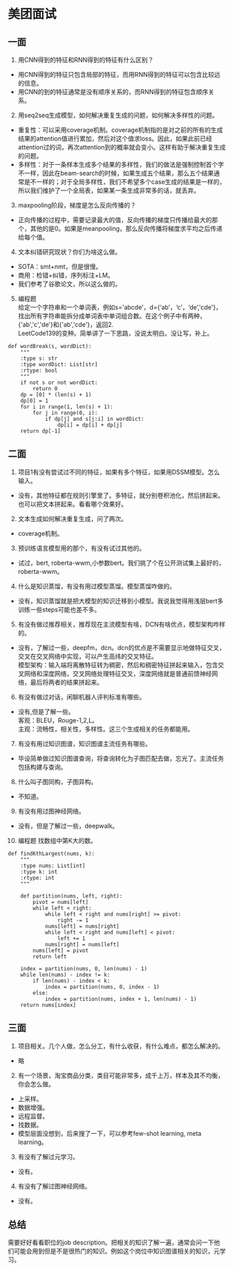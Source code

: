 # 美团面试

## 一面
1. 用CNN得到的特征和RNN得到的特征有什么区别？   
- 用CNN得到的特征只包含局部的特征，而用RNN得到的特征可以包含比较远的信息。
- 用CNN的到的特征通常是没有顺序关系的，而RNN得到的特征包含顺序关系。
2. 用seq2seq生成模型，如何解决重复生成的问题，如何解决多样性的问题。
- 重复性：可以采用coverage机制。coverage机制指的是对之前的所有的生成结果的attention值进行累加，然后对这个值求loss。因此，如果此前已经attention过的词，再次attention到的概率就会变小。这样有助于解决重复生成的问题。
- 多样性：对于一条样本生成多个结果的多样性，我们的做法是强制控制首个字不一样，因此在beam-search的时候，如果生成五个结果，那么五个结果通常是不一样的；对于全局多样性，我们不希望多个case生成的结果是一样的，所以我们维护了一个全局表，如果某一条生成非常多的话，就丢弃。
3. maxpooling阶段，梯度是怎么反向传播的？
- 正向传播的过程中，需要记录最大的值，反向传播的梯度只传播给最大的那个，其他的是0。如果是meanpooling，那么反向传播将梯度求平均之后传递给每个值。
4. 文本纠错研究现状？你们为啥这么做。
- SOTA：smt+nmt，但是很慢。
- 商用：检错+纠错，序列标注+LM。
- 我们参考了谷歌论文，所以这么做的。
5. 编程题  
给定一个字符串和一个单词表，例如s='abcde'，d={‘ab’，‘c’，‘de’,'cde'}，找出所有字符串能拆分成单词表中单词组合数。在这个例子中有两种，{'ab','c','de'}和{'ab','cde'}，返回2.   
LeetCode139的变种。简单讲了一下思路，没说太明白。没让写，补上。

```
def wordBreak(s, wordDict):
    """
    :type s: str
    :type wordDict: List[str]
    :rtype: bool
    """
    if not s or not wordDict:
        return 0
    dp = [0] * (len(s) + 1)
    dp[0] = 1
    for i in range(1, len(s) + 1):
        for j in range(0, i):
            if dp[j] and s[j:i] in wordDict:
                dp[i] = dp[i] + dp[j]
    return dp[-1]
```

## 二面
1. 项目1有没有尝试过不同的特征，如果有多个特征，如果用DSSM模型。怎么输入。
- 没有，其他特征都在规则引擎里了。多特征，就分别卷积池化，然后拼起来。也可以把文本拼起来。看看哪个效果好。
2. 文本生成如何解决重复生成，问了两次。
- coverage机制。
3. 预训练语言模型用的那个，有没有试过其他的。
- 试过，bert, roberta-wwm,小参数bert。我们挑了个在公开测试集上最好的，roberta-wwm。
4. 什么是知识蒸馏，有没有用过模型蒸馏。模型蒸馏咋做的。
- 没有，知识蒸馏就是把大模型的知识迁移到小模型。我说我觉得用浅层bert多训练一些steps可能也差不多。
5. 有没有做过推荐相关，推荐现在主流模型有啥，DCN有啥优点，模型架构咋样的。
- 没有，了解过一些，deepfm，dcn。dcn的优点是不需要显示地做特征交叉，交叉在交叉网络中实现，可以产生高纬的交叉特征。  
模型架构：输入端将离散特征转为稠密，然后和稠密特征拼起来输入，包含交叉网络和深度网络，交叉网络处理特征交叉，深度网络就是普通前馈神经网络，最后将两者的结果拼起来。
6. 有没有做过对话，闲聊机器人评判标准有哪些。
- 没有,但是了解一些。  
客观：BLEU，Rouge-1,2,L。  
主观：流畅性，相关性，多样性。这三个生成相关的任务都能用。
7. 有没有用过知识图谱，知识图谱主流任务有哪些。
- 毕设简单做过知识图谱查询，将查询转化为子图匹配去做，忘光了。主流任务包括构建与查询。
8. 什么叫子图同构，子图异构。
- 不知道。
9. 有没有用过图神经网络。
- 没有，但是了解过一些，deepwalk。
10. 编程题
找数组中第K大的数。

```
def findKthLargest(nums, k):
    """
    :type nums: List[int]
    :type k: int
    :rtype: int
    """

    def partition(nums, left, right):
        pivot = nums[left]
        while left < right:
            while left < right and nums[right] >= pivot:
                right -= 1
            nums[left] = nums[right]
            while left < right and nums[left] < pivot:
                left += 1
            nums[right] = nums[left]
        nums[left] = pivot
        return left

    index = partition(nums, 0, len(nums) - 1)
    while len(nums) - index != k:
        if len(nums) - index < k:
            index = partition(nums, 0, index - 1)
        else:
            index = partition(nums, index + 1, len(nums) - 1)
    return nums[index]
```

## 三面
1. 项目相关。几个人做，怎么分工，有什么收获，有什么难点，都怎么解决的。
- 略
2. 有一个场景，淘宝商品分类，类目可能非常多，成千上万，样本及其不均衡，你会怎么做。
- 上采样。
- 数据增强。
- 远程监督。
- 找数据。  
- 模型层面没想到，后来搜了一下，可以参考few-shot learning, meta learning。
3. 有没有了解过元学习。
- 没有。
4. 有没有了解过图神经网络。
- 没有。

## 总结
需要好好看看职位的job description。把相关的知识了解一遍，通常会问一下他们可能会用到但是不是很热门的知识。例如这个岗位中知识图谱相关的知识，元学习。
